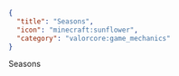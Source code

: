 ```json
{
  "title": "Seasons",
  "icon": "minecraft:sunflower", 
  "category": "valorcore:game_mechanics"
}
```

Seasons